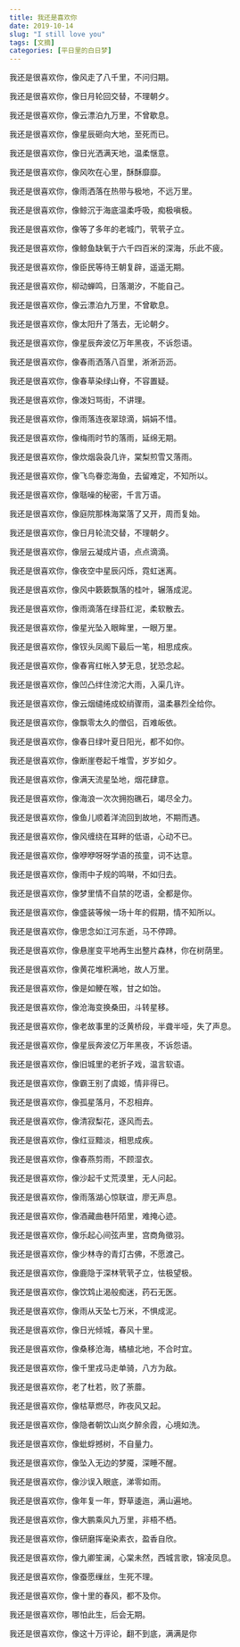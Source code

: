 ```yaml
---
title: 我还是喜欢你
date: 2019-10-14
slug: "I still love you"
tags: [文摘]
categories: [平日里的白日梦]
---
```


我还是很喜欢你，像风走了八千里，不问归期。

我还是很喜欢你，像日月轮回交替，不理朝夕。

我还是很喜欢你，像云漂泊九万里，不曾歇息。

我还是很喜欢你，像星辰砸向大地，至死而已。

我还是很喜欢你，像日光洒满天地，温柔惬意。

我还是很喜欢你，像风吹在心里，酥酥靡靡。

我还是很喜欢你，像雨洒落在热带与极地，不远万里。

我还是很喜欢你，像鲸沉于海底温柔呼吸，痴极嗔极。

我还是很喜欢你，像等了多年的老城门，茕茕孑立。

我还是很喜欢你，像鲸鱼缺氧于六千四百米的深海，乐此不疲。


我还是很喜欢你，像臣民等待王朝复辟，遥遥无期。

我还是很喜欢你，柳动蝉鸣，日落潮汐，不能自己。

我还是很喜欢你，像云漂泊九万里，不曾歇息。

我还是很喜欢你，像太阳升了落去，无论朝夕。

我还是很喜欢你，像星辰奔波亿万年黑夜，不诉怨语。

我还是很喜欢你，像春雨洒落八百里，淅淅沥沥。

我还是很喜欢你，像春草染绿山脊，不容置疑。

我还是很喜欢你，像泼妇骂街，不讲理。

我还是很喜欢你，像雨落连夜翠琼滴，娟娟不惜。

我还是很喜欢你，像梅雨时节的落雨，延绵无期。


我还是很喜欢你，像炊烟袅袅几许，棠梨煎雪又落雨。

我还是很喜欢你，像飞鸟眷恋海鱼，去留难定，不知所以。

我还是很喜欢你，像聒噪的秘密，千言万语。

我还是很喜欢你，像庭院那株海棠落了又开，周而复始。

我还是很喜欢你，像日月轮流交替，不理朝夕。

我还是很喜欢你，像层云凝成片语，点点滴滴。

我还是很喜欢你，像夜空中星辰闪烁，霓虹迷离。

我还是很喜欢你，像风中簌簌飘落的桂叶，辗落成泥。

我还是很喜欢你，像雨滴落在绿苔红泥，柔软散去。

我还是很喜欢你，像星光坠入眼眸里，一眼万里。


我还是很喜欢你，像钗头凤阁下最后一笔，相思成疾。

我还是很喜欢你，像春宵红帐入梦无息，犹恐念起。

我还是很喜欢你，像凹凸绊住滂沱大雨，入渠几许。

我还是很喜欢你，像云烟缱绻成蛟绡骤雨，温柔暴烈全给你。

我还是很喜欢你，像飘零太久的僧侣，百难皈依。

我还是很喜欢你，像春日绿叶夏日阳光，都不如你。

我还是很喜欢你，像断崖卷起千堆雪，岁岁如夕。

我还是很喜欢你，像满天流星坠地，烟花肆意。

我还是很喜欢你，像海浪一次次拥抱礁石，竭尽全力。

我还是很喜欢你，像鱼儿顺着洋流回到故地，不期而遇。

我还是很喜欢你，像风缠绕在耳畔的低语，心动不已。

我还是很喜欢你，像咿咿呀呀学语的孩童，词不达意。

我还是很喜欢你，像雨中子规的鸣啭，不如归去。

我还是很喜欢你，像梦里情不自禁的呓语，全都是你。

我还是很喜欢你，像盛装等候一场十年的假期，情不知所以。

我还是很喜欢你，像思念如江河东逝，马不停蹄。

我还是很喜欢你，像悬崖变平地再生出整片森林，你在树荫里。

我还是很喜欢你，像黄花堆积满地，故人万里。


我还是很喜欢你，像是如鲠在喉，甘之如饴。

我还是很喜欢你，像沧海变换桑田，斗转星移。

我还是很喜欢你，像老故事里的泛黄桥段，半聋半哑，失了声息。

我还是很喜欢你，像星辰奔波亿万年黑夜，不诉怨语。

我还是很喜欢你，像旧城里的老折子戏，温言软语。

我还是很喜欢你，像霸王别了虞姬，情非得已。

我还是很喜欢你，像孤星落月，不忍相弃。

我还是很喜欢你，像清寂梨花，逐风而去。

我还是很喜欢你，像红豆黯淡，相思成疾。


我还是很喜欢你，像春燕剪雨，不顾湿衣。

我还是很喜欢你，像沙起千丈荒漠里，无人问起。

我还是很喜欢你，像雨落湖心惊联谊，廖无声息。

我还是很喜欢你，像酒藏曲巷阡陌里，难掩心迹。

我还是很喜欢你，像乐起心间弦声里，宫商角徵羽。

我还是很喜欢你，像少林寺的青灯古佛，不愿渡己。

我还是很喜欢你，像鹿隐于深林茕茕孑立，怯极望极。

我还是很喜欢你，像饮鸩止渴般痴迷，药石无医。

我还是很喜欢你，像雨从天坠七万米，不惧成泥。

我还是很喜欢你，像日光倾城，春风十里。



我还是很喜欢你，像桑移沧海，橘植北地，不合时宜。

我还是很喜欢你，像千里戎马走单骑，八方为敌。

我还是很喜欢你，老了杜若，败了荼蘼。

我还是很喜欢你，像枯草燃尽，昨夜风又起。

我还是很喜欢你，像隐者朝饮山岚夕醉余霞，心境如洗。

我还是很喜欢你，像蚍蜉撼树，不自量力。

我还是很喜欢你，像坠入无边的梦魇，深睡不醒。

我还是很喜欢你，像沙误入眼底，涕零如雨。

我还是很喜欢你，像年复一年，野草逶迤，满山遍地。

我还是很喜欢你，像大鹏乘风九万里，非梧不栖。



我还是很喜欢你，像研磨挥毫染素衣，盈香自欣。

我还是很喜欢你，像九卿笙澜，心棠未然，西城言歌，锦凌凤息。

我还是很喜欢你，像蚕愿缫丝，生死不理。

我还是很喜欢你，像十里的春风，都不及你。

我还是很喜欢你，哪怕此生，后会无期。

我还是很喜欢你，像这十万评论，翻不到底，满满是你  

